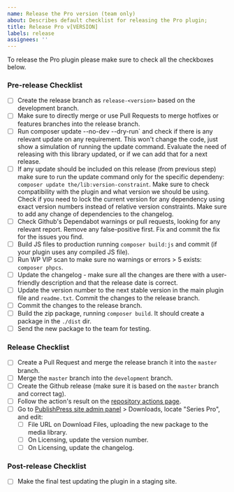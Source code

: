 ```yaml
---
name: Release the Pro version (team only)
about: Describes default checklist for releasing the Pro plugin;
title: Release Pro v[VERSION]
labels: release
assignees: ''
---
```


To release the Pro plugin please make sure to check all the checkboxes below.

### Pre-release Checklist

- [ ] Create the release branch as `release-<version>` based on the development branch.
- [ ] Make sure to directly merge or use Pull Requests to merge hotfixes or features branches into the release branch.
- [ ] Run composer update --no-dev --dry-run` and check if there is any relevant update on any requirement. This won't change the code, just show a simulation of running the update command. Evaluate the need of releasing with this library updated, or if we can add that for a next release.
- [ ] If any update should be included on this release (from previous step) make sure to run the update command only for the specific dependeny: `composer update the/lib:version-constraint`. Make sure to check compatibility with the plugin and what version we should be using. Check if you need to lock the current version for any dependency using exact version numbers instead of relative version constraints. Make sure to add any change of dependencies to the changelog.
- [ ] Check Github's Dependabot warnings or pull requests, looking for any relevant report. Remove any false-positive first. Fix and commit the fix for the issues you find.
- [ ] Build JS files to production running `composer build:js` and commit (if your plugin uses any compiled JS file).
- [ ] Run WP VIP scan to make sure no warnings or errors > 5 exists: `composer phpcs`.
- [ ] Update the changelog - make sure all the changes are there with a user-friendly description and that the release date is correct.
- [ ] Update the version number to the next stable version in the main plugin file and `readme.txt`. Commit the changes to the release branch.
- [ ] Commit the changes to the release branch.
- [ ] Build the zip package, running `composer build`. It should create a package in the `./dist` dir.
- [ ] Send the new package to the team for testing.

### Release Checklist

- [ ] Create a Pull Request and merge the release branch it into the `master` branch.
- [ ] Merge the `master` branch into the `development` branch.
- [ ] Create the Github release (make sure it is based on the `master` branch and correct tag).
- [ ] Follow the action's result on the [repository actions page](https://github.com/publishpress/publishpress-series-pro/actions).
- [ ] Go to [PublishPress site admin panel](https://publishpress.com/wp-admin) > Downloads, locate "Series Pro", and edit:
  - [ ] File URL on Download Files, uploading the new package to the media library.
  - [ ] On Licensing, update the version number.
  - [ ] On Licensing, update the changelog.

### Post-release Checklist
- [ ] Make the final test updating the plugin in a staging site.

